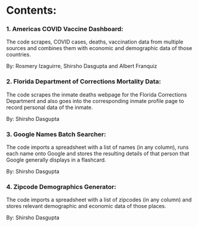 # Contents: 

### 1. Americas COVID Vaccine Dashboard:
The code scrapes, COVID cases, deaths, vaccination data from multiple sources and combines them with economic and demographic data of those countries. 

By: Rosmery Izaguirre, Shirsho Dasgupta and Albert Franquiz


### 2. Florida Department of Corrections Mortality Data:
The code scrapes the inmate deaths webpage for the Florida Corrections Department and also goes into the corresponding inmate profile page to record personal data of the inmate.

By: Shirsho Dasgupta


### 3. Google Names Batch Searcher:
The code imports a spreadsheet with a list of names (in any column), runs each name onto Google and stores the resulting details of that person that Google generally displays in a flashcard. 

By: Shirsho Dasgupta


### 4. Zipcode Demographics Generator:
The code imports a spreadsheet with a list of zipcodes (in any column) and stores relevant demographic and economic data of those places. 

By: Shirsho Dasgupta
